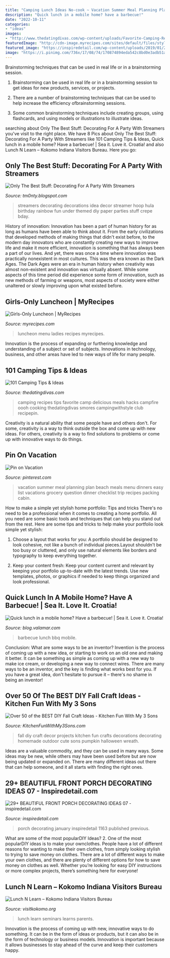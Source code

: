 ```yaml
---
title: "Camping Lunch Ideas No-cook ~ Vacation Summer Meal Planning Plan Beach Meals Menu Dinners Easy List Vacations Grocery Question Dinner Checklist Trip Recipes Packing Cabin"
description: "Quick lunch in a mobile home? have a barbecue!"
date: "2022-10-11"
categories:
- "ideas"
images:
- "http://www.thedatingdivas.com/wp-content/uploads/Favorite-Camping-Recipes.jpg"
featuredImage: "http://cdn-image.myrecipes.com/sites/default/files/styles/300x300/public/image/recipes/sl/01/06/girl-luncheon-sl-x.jpg?itok=2d7rEXZk"
featured_image: "https://inspiredetail.com/wp-content/uploads/2019/01/29-BEAUTIFUL-FRONT-PORCH-DECORATING-IDEAS-07.jpg"
image: "https://i.pinimg.com/736x/17/08/74/170874894eda542c8bd0e3adb51af217--summer-vacations-easy-meals-for-vacation-at-the-beach.jpg"
---
```



Brainstorming techniques that can be used in real life or in a brainstorming session.
1. Brainstorming can be used in real life or in a brainstorming session to get ideas for new products, services, or projects.
2. There are a number of brainstorming techniques that can be used to help increase the efficiency ofbrainstorming sessions.

3. Some common brainstorming techniques include creating groups, using flashcards, and using models or illustrations to illustrate ideas.

	

		
searching about Only The Best Stuff: Decorating For A Party With Streamers you've visit to the right place. We have 8 Pics about Only The Best Stuff: Decorating For A Party With Streamers like 101 Camping Tips &amp; Ideas, Quick lunch in a mobile home? Have a barbecue! | Sea it. Love it. Croatia! and also Lunch N Learn – Kokomo Indiana Visitors Bureau. Here you go:
		
    
## Only The Best Stuff: Decorating For A Party With Streamers

<img loading=lazy src="http://1.bp.blogspot.com/-DC59fPfheCI/T_AtCTsG1PI/AAAAAAAABMw/GRni2Vd3AKc/s1600/stream.jpg" onerror="this.onerror=null;this.src='https://tse4.mm.bing.net/th?id=OIP.eTvZiSQnOLYOZuv4GHWdwQHaE6&amp;pid=15.1';" alt="Only The Best Stuff: Decorating For A Party With Streamers">

_Source: tm0nty.blogspot.com_

>streamers decorating decorations idea decor streamer hoop hula birthday rainbow fun under themed diy paper parties stuff crepe bday. 

	

History of innovation:
Innovation has been a part of human history for as long as humans have been able to think about it. From the early civilizations that developed methods of making things that didn't exist before, to the modern day innovators who are constantly creating new ways to improve life and make it more efficient, innovation is something that has always been a part of our lives. And yet, there was once a time where innovation was practically nonexistent in most cultures. This was the era known as the Dark Ages.
The Dark Ages were an era in human history when creativity was almost non-existent and innovation was virtually absent. While some aspects of this time period did experience some form of innovation, such as new methods of farming or weapons, most aspects of society were either unaltered or slowly improving upon what existed before.

    
## Girls-Only Luncheon | MyRecipes

<img loading=lazy src="http://cdn-image.myrecipes.com/sites/default/files/styles/300x300/public/image/recipes/sl/01/06/girl-luncheon-sl-x.jpg?itok=2d7rEXZk" onerror="this.onerror=null;this.src='https://tse1.mm.bing.net/th?id=OIP.8he1uS-qeMHTFtoHG-Fg_wAAAA&amp;pid=15.1';" alt="Girls-Only Luncheon | MyRecipes">

_Source: myrecipes.com_

>luncheon menu ladies recipes myrecipes. 

	

Innovation is the process of expanding or furthering knowledge and understanding of a subject or set of subjects. Innovations in technology, business, and other areas have led to new ways of life for many people.

    
## 101 Camping Tips &amp; Ideas

<img loading=lazy src="http://www.thedatingdivas.com/wp-content/uploads/Favorite-Camping-Recipes.jpg" onerror="this.onerror=null;this.src='https://tse3.mm.bing.net/th?id=OIP.A7-A3OTGRUYCEdu1SMHaMwHaQK&amp;pid=15.1';" alt="101 Camping Tips &amp; Ideas">

_Source: thedatingdivas.com_

>camping recipes tips favorite camp delicious meals hacks campfire oooh cooking thedatingdivas smores campingwithstyle club recipepin. 

	

Creativity is a natural ability that some people have and others don't. For some, creativity is a way to think outside the box and come up with new ideas. For others, creativity is a way to find solutions to problems or come up with innovative ways to do things.

    
## Pin On Vacation

<img loading=lazy src="https://i.pinimg.com/736x/17/08/74/170874894eda542c8bd0e3adb51af217--summer-vacations-easy-meals-for-vacation-at-the-beach.jpg" onerror="this.onerror=null;this.src='https://tse4.mm.bing.net/th?id=OIP.6oDEtq_E-q6LnfLh92E9sQHaLH&amp;pid=15.1';" alt="Pin on Vacation">

_Source: pinterest.com_

>vacation summer meal planning plan beach meals menu dinners easy list vacations grocery question dinner checklist trip recipes packing cabin. 

	

How to make a simple yet stylish home portfolio: Tips and tricks
There's no need to be a professional when it comes to creating a home portfolio. All you need are some basic tools and techniques that can help you stand out from the rest. Here are some tips and tricks to help make your portfolio look simple yet stylish:
1. Choose a layout that works for you: A portfolio should be designed to look cohesive, not like a bunch of individual pieces.Layout shouldn't be too busy or cluttered, and only use natural elements like borders and typography to keep everything together.

2. Keep your content fresh: Keep your content current and relevant by keeping your portfolio up-to-date with the latest trends. Use new templates, photos, or graphics if needed to keep things organized and look professional.


    
## Quick Lunch In A Mobile Home? Have A Barbecue! | Sea It. Love It. Croatia!

<img loading=lazy src="https://blog.valamar.com/wp-content/uploads/2020/07/BBQ_Mobile_Homes.jpg" onerror="this.onerror=null;this.src='https://tse2.mm.bing.net/th?id=OIP.AdvfXwbSZ9Crgb267CZE9AHaDt&amp;pid=15.1';" alt="Quick lunch in a mobile home? Have a barbecue! | Sea it. Love it. Croatia!">

_Source: blog.valamar.com_

>barbecue lunch bbq mobile. 

	

Conclusion: What are some ways to be an inventor?
Invention is the process of coming up with a new idea, or starting to work on an old one and making it better. It can be something as simple as coming up with a new way to make ice cream, or developing a new way to connect wires. There are many ways to be an inventor, and the key is finding what works best for you. If you have a great idea, don't hesitate to pursue it – there's no shame in being an inventor!

    
## Over 50 Of The BEST DIY Fall Craft Ideas - Kitchen Fun With My 3 Sons

<img loading=lazy src="http://kitchenfunwithmy3sons.com/wp-content/uploads/2016/08/the-best-diy-fall-craft-ideas-kids-home-decor-projects-36.jpg" onerror="this.onerror=null;this.src='https://tse1.mm.bing.net/th?id=OIP.nyIwGFo6K4ZgD9Ew2ueuVQHaKl&amp;pid=15.1';" alt="Over 50 of the BEST DIY Fall Craft Ideas - Kitchen Fun With My 3 Sons">

_Source: KitchenFunWithMy3Sons.com_

>fall diy craft decor projects kitchen fun crafts decorations decorating homemade outdoor cute sons pumpkin halloween wreath. 

	

Ideas are a valuable commodity, and they can be used in many ways. Some ideas may be new, while others may have been used before but are now being updated or expanded on. There are many different ideas out there that can help someone, and it all starts with finding the right ones.

    
## 29+ BEAUTIFUL FRONT PORCH DECORATING IDEAS 07 - Inspiredetail.com

<img loading=lazy src="https://inspiredetail.com/wp-content/uploads/2019/01/29-BEAUTIFUL-FRONT-PORCH-DECORATING-IDEAS-07.jpg" onerror="this.onerror=null;this.src='https://tse3.mm.bing.net/th?id=OIP.F0I0Wdt3D5fj1mK1sOXUdQHaLN&amp;pid=15.1';" alt="29+ BEAUTIFUL FRONT PORCH DECORATING IDEAS 07 - inspiredetail.com">

_Source: inspiredetail.com_

>porch decorating january inspiredetail 1163 published previous. 

	

What are some of the most popularDIY Ideas?
2. One of the most popularDIY ideas is to make your ownclothes. People have a lot of different reasons for wanting to make their own clothes, from simply looking stylish to trying to save money on clothes. There are a lot of different ways to make your own clothes, and there are plenty of different options for how to save money on clothes as well. Whether you’re looking for easy DIY instructions or more complex projects, there’s something here for everyone!

    
## Lunch N Learn – Kokomo Indiana Visitors Bureau

<img loading=lazy src="https://visitkokomo.org/wp-content/uploads/2020/02/Lunch-and-Learn-1024x700.jpg" onerror="this.onerror=null;this.src='https://tse4.mm.bing.net/th?id=OIP.6FKXbY2bWB0PgNME8sbWfAHaFE&amp;pid=15.1';" alt="Lunch N Learn – Kokomo Indiana Visitors Bureau">

_Source: visitkokomo.org_

>lunch learn seminars learns parents. 

	

Innovation is the process of coming up with new, innovative ways to do something. It can be in the form of ideas or products, but it can also be in the form of technology or business models. Innovation is important because it allows businesses to stay ahead of the curve and keep their customers happy.

